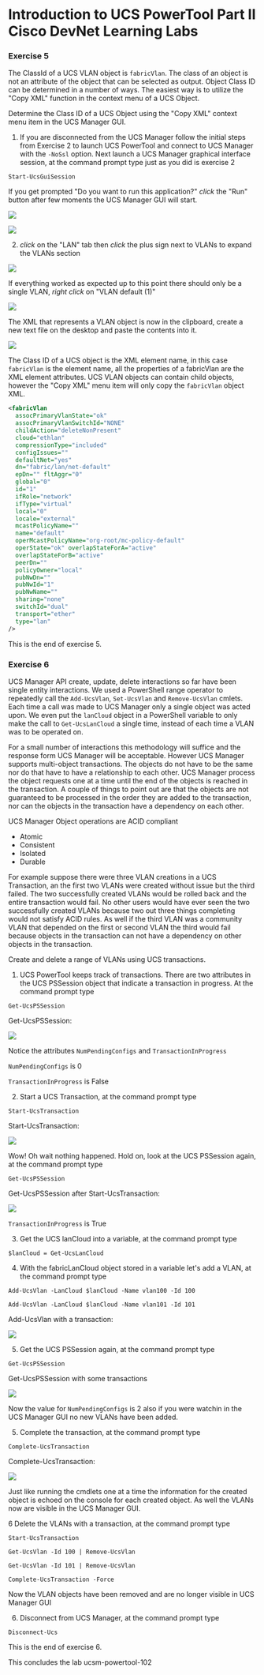 # Introduction to UCS PowerTool Part II Cisco DevNet Learning Labs

### Exercise 5
The ClassId of a UCS VLAN object is `fabricVlan`. The class of an object is not an attribute of the object that can be selected as output. Object Class ID can be determined in a number of ways. The easiest way is to utilize the "Copy XML" function in the context menu of a UCS Object.

Determine the Class ID of a UCS Object using the "Copy XML" context menu item in the UCS Manager GUI.

  1. If you are disconnected from the UCS Manager follow the initial steps from Exercise 2 to launch UCS PowerTool and connect to UCS Manager with the `-NoSsl` option. Next launch a UCS Manager graphical interface session, at the command prompt type just as you did is exercise 2

  `Start-UcsGuiSession`

  If you get prompted "Do you want to run this application?" *click* the "Run" button after few moments the UCS Manager GUI will start.

  ![](/posts/files/ucsm-powertool-102/assets/images/ucsm-powertool-102-05.jpg)

  ![](/posts/files/ucsm-powertool-102/assets/images/ucsm-powertool-102-06.jpg)

  2. *click* on the "LAN" tab then *click* the plus sign next to VLANs to expand the VLANs section

  ![](/posts/files/ucsm-powertool-102/assets/images/ucsm-powertool-102-07.jpg)

  If everything worked as expected up to this point there should only be a single VLAN, *right click* on "VLAN default (1)"

  ![](/posts/files/ucsm-powertool-102/assets/images/ucsm-powertool-102-10.jpg)

  The XML that represents a VLAN object is now in the clipboard, create a new text file on the desktop and paste the contents into it.

  ![](/posts/files/ucsm-powertool-102/assets/images/ucsm-powertool-102-11.jpg)

  The Class ID of a UCS object is the XML element name, in this case `fabricVlan` is the element name, all the properties of a fabricVlan are the XML element attributes. UCS VLAN objects can contain child objects, however the "Copy XML" menu item will only copy the `fabricVlan` object XML.

  ```XML
  <fabricVlan
    assocPrimaryVlanState="ok"
    assocPrimaryVlanSwitchId="NONE"
    childAction="deleteNonPresent"
    cloud="ethlan"
    compressionType="included"
    configIssues=""
    defaultNet="yes"
    dn="fabric/lan/net-default"
    epDn="" fltAggr="0"
    global="0"
    id="1"
    ifRole="network"
    ifType="virtual"
    local="0"
    locale="external"
    mcastPolicyName=""
    name="default"
    operMcastPolicyName="org-root/mc-policy-default"
    operState="ok" overlapStateForA="active"
    overlapStateForB="active"
    peerDn=""
    policyOwner="local"
    pubNwDn=""
    pubNwId="1"
    pubNwName=""
    sharing="none"
    switchId="dual"
    transport="ether"
    type="lan"
  />
  ```
This is the end of exercise 5.

### Exercise 6
UCS Manager API create, update, delete interactions so far have been single entity interactions. We used a PowerShell range operator to repeatedly call the `Add-UcsVlan`, `Set-UcsVlan` and `Remove-UcsVlan` cmlets. Each time a call was made to UCS Manager only a single object was acted upon. We even put the `lanCloud` object in a PowerShell variable to only make the call to `Get-UcsLanCloud` a single time, instead of each time a VLAN was to be operated on.

For a small number of interactions this methodology will suffice and the response form UCS Manager will be acceptable.  However UCS Manager supports multi-object transactions. The objects do not have to be the same nor do that have to have a relationship to each other. UCS Manager process the object requests one at a time until the end of the objects is reached in the transaction. A couple of things to point out are that the objects are not guaranteed to be processed in the order they are added to the transaction, nor can the objects in the transaction have a dependency on each other.

UCS Manager Object operations are ACID compliant

* Atomic
* Consistent
* Isolated
* Durable

For example suppose there were three VLAN creations in a UCS Transaction, an the first two VLANs were created without issue but the third failed. The two successfully created VLANs would be rolled back and the entire transaction would fail. No other users would have ever seen the two successfully created VLANs because two out three things completing would not satisfy ACID rules. As well if the third VLAN was a community VLAN that depended on the first or second VLAN the third would fail because objects in the transaction can not have a dependency on other objects in the transaction.

Create and delete a range of VLANs using UCS transactions.

  1. UCS PowerTool keeps track of transactions. There are two attributes in the UCS PSSession object that indicate a transaction in progress. At the command prompt type

  `Get-UcsPSSession`

  Get-UcsPSSession:

  ![](/posts/files/ucsm-powertool-102/assets/images/ucsm-powertool-102-13.jpg)

  Notice the attributes `NumPendingConfigs` and `TransactionInProgress`

  `NumPendingConfigs` is 0

  `TransactionInProgress` is False

  2. Start a UCS Transaction, at the command prompt type

  `Start-UcsTransaction`

  Start-UcsTransaction:

  ![](/posts/files/ucsm-powertool-102/assets/images/ucsm-powertool-102-12.jpg)

  Wow! Oh wait nothing happened. Hold on, look at the UCS PSSession again, at the command prompt type

  `Get-UcsPSSession`

  Get-UcsPSSession after Start-UcsTransaction:

  ![](/posts/files/ucsm-powertool-102/assets/images/ucsm-powertool-102-14.jpg)

  `TransactionInProgress` is True

  3. Get the UCS lanCloud into a variable, at the command prompt type

  `$lanCloud = Get-UcsLanCloud`

  4. With the fabricLanCloud object stored in a variable let's add a VLAN, at the command prompt type

  `Add-UcsVlan -LanCloud $lanCloud -Name vlan100 -Id 100`

  `Add-UcsVlan -LanCloud $lanCloud -Name vlan101 -Id 101`

  Add-UcsVlan with a transaction:

  ![](/posts/files/ucsm-powertool-102/assets/images/ucsm-powertool-102-15.jpg)

  5. Get the UCS PSSession again, at the command prompt type

  `Get-UcsPSSession`

  Get-UcsPSSession with some transactions

  ![](/posts/files/ucsm-powertool-102/assets/images/ucsm-powertool-102-16.jpg)

  Now the value for `NumPendingConfigs` is 2 also if you were watchin in the UCS Manager GUI no new VLANs have been added.

  5. Complete the transaction, at the command prompt type

  `Complete-UcsTransaction`

  Complete-UcsTransaction:

  ![](/posts/files/ucsm-powertool-102/assets/images/ucsm-powertool-102-17.jpg)

  Just like running the cmdlets one at a time the information for the created object is echoed on the console for each created object. As well the VLANs now are visible in the UCS Manager GUI.

  6 Delete the VLANs with a transaction, at the command prompt type

  `Start-UcsTransaction`

  `Get-UcsVlan -Id 100 | Remove-UcsVlan`

  `Get-UcsVlan -Id 101 | Remove-UcsVlan`

  `Complete-UcsTransaction -Force`

  Now the VLAN objects have been removed and are no longer visible in UCS Manager GUI

  6. Disconnect from UCS Manager, at the command prompt type

  `Disconnect-Ucs`

This is the end of exercise 6.

This concludes the lab ucsm-powertool-102
